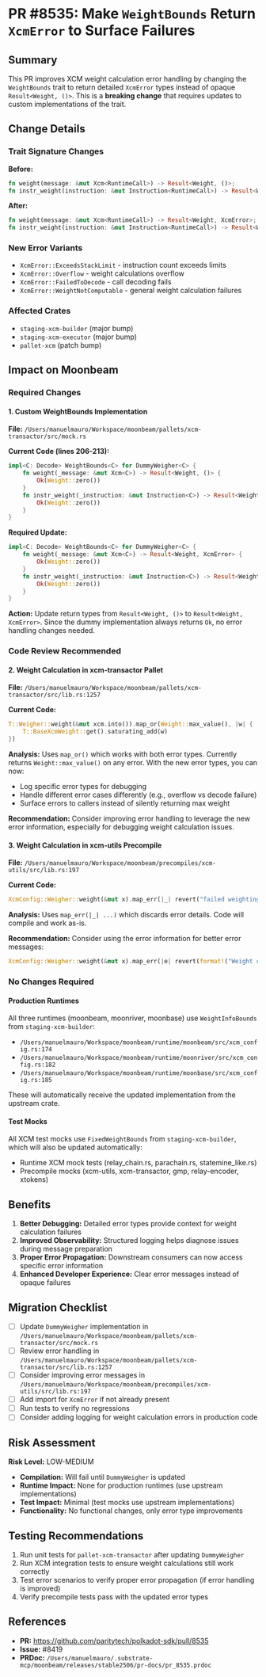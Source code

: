 # PR #8535: Make `WeightBounds` Return `XcmError` to Surface Failures

## Summary

This PR improves XCM weight calculation error handling by changing the `WeightBounds` trait to return detailed `XcmError` types instead of opaque `Result<Weight, ()>`. This is a **breaking change** that requires updates to custom implementations of the trait.

## Change Details

### Trait Signature Changes

**Before:**
```rust
fn weight(message: &mut Xcm<RuntimeCall>) -> Result<Weight, ()>;
fn instr_weight(instruction: &mut Instruction<RuntimeCall>) -> Result<Weight, ()>;
```

**After:**
```rust
fn weight(message: &mut Xcm<RuntimeCall>) -> Result<Weight, XcmError>;
fn instr_weight(instruction: &mut Instruction<RuntimeCall>) -> Result<Weight, XcmError>;
```

### New Error Variants

- `XcmError::ExceedsStackLimit` - instruction count exceeds limits
- `XcmError::Overflow` - weight calculations overflow
- `XcmError::FailedToDecode` - call decoding fails
- `XcmError::WeightNotComputable` - general weight calculation failures

### Affected Crates

- `staging-xcm-builder` (major bump)
- `staging-xcm-executor` (major bump)
- `pallet-xcm` (patch bump)

## Impact on Moonbeam

### Required Changes

#### 1. Custom WeightBounds Implementation
**File:** `/Users/manuelmauro/Workspace/moonbeam/pallets/xcm-transactor/src/mock.rs`

**Current Code (lines 206-213):**
```rust
impl<C: Decode> WeightBounds<C> for DummyWeigher<C> {
    fn weight(_message: &mut Xcm<C>) -> Result<Weight, ()> {
        Ok(Weight::zero())
    }
    fn instr_weight(_instruction: &mut Instruction<C>) -> Result<Weight, ()> {
        Ok(Weight::zero())
    }
}
```

**Required Update:**
```rust
impl<C: Decode> WeightBounds<C> for DummyWeigher<C> {
    fn weight(_message: &mut Xcm<C>) -> Result<Weight, XcmError> {
        Ok(Weight::zero())
    }
    fn instr_weight(_instruction: &mut Instruction<C>) -> Result<Weight, XcmError> {
        Ok(Weight::zero())
    }
}
```

**Action:** Update return types from `Result<Weight, ()>` to `Result<Weight, XcmError>`. Since the dummy implementation always returns `Ok`, no error handling changes needed.

### Code Review Recommended

#### 2. Weight Calculation in xcm-transactor Pallet
**File:** `/Users/manuelmauro/Workspace/moonbeam/pallets/xcm-transactor/src/lib.rs:1257`

**Current Code:**
```rust
T::Weigher::weight(&mut xcm.into()).map_or(Weight::max_value(), |w| {
    T::BaseXcmWeight::get().saturating_add(w)
})
```

**Analysis:** Uses `map_or()` which works with both error types. Currently returns `Weight::max_value()` on any error. With the new error types, you can now:
- Log specific error types for debugging
- Handle different error cases differently (e.g., overflow vs decode failure)
- Surface errors to callers instead of silently returning max weight

**Recommendation:** Consider improving error handling to leverage the new error information, especially for debugging weight calculation issues.

#### 3. Weight Calculation in xcm-utils Precompile
**File:** `/Users/manuelmauro/Workspace/moonbeam/precompiles/xcm-utils/src/lib.rs:197`

**Current Code:**
```rust
XcmConfig::Weigher::weight(&mut x).map_err(|_| revert("failed weighting"))
```

**Analysis:** Uses `map_err(|_| ...)` which discards error details. Code will compile and work as-is.

**Recommendation:** Consider using the error information for better error messages:
```rust
XcmConfig::Weigher::weight(&mut x).map_err(|e| revert(format!("Weight calculation failed: {:?}", e)))
```

### No Changes Required

#### Production Runtimes
All three runtimes (moonbeam, moonriver, moonbase) use `WeightInfoBounds` from `staging-xcm-builder`:

- `/Users/manuelmauro/Workspace/moonbeam/runtime/moonbeam/src/xcm_config.rs:174`
- `/Users/manuelmauro/Workspace/moonbeam/runtime/moonriver/src/xcm_config.rs:182`
- `/Users/manuelmauro/Workspace/moonbeam/runtime/moonbase/src/xcm_config.rs:185`

These will automatically receive the updated implementation from the upstream crate.

#### Test Mocks
All XCM test mocks use `FixedWeightBounds` from `staging-xcm-builder`, which will also be updated automatically:
- Runtime XCM mock tests (relay_chain.rs, parachain.rs, statemine_like.rs)
- Precompile mocks (xcm-utils, xcm-transactor, gmp, relay-encoder, xtokens)

## Benefits

1. **Better Debugging:** Detailed error types provide context for weight calculation failures
2. **Improved Observability:** Structured logging helps diagnose issues during message preparation
3. **Proper Error Propagation:** Downstream consumers can now access specific error information
4. **Enhanced Developer Experience:** Clear error messages instead of opaque failures

## Migration Checklist

- [ ] Update `DummyWeigher` implementation in `/Users/manuelmauro/Workspace/moonbeam/pallets/xcm-transactor/src/mock.rs`
- [ ] Review error handling in `/Users/manuelmauro/Workspace/moonbeam/pallets/xcm-transactor/src/lib.rs:1257`
- [ ] Consider improving error messages in `/Users/manuelmauro/Workspace/moonbeam/precompiles/xcm-utils/src/lib.rs:197`
- [ ] Add import for `XcmError` if not already present
- [ ] Run tests to verify no regressions
- [ ] Consider adding logging for weight calculation errors in production code

## Risk Assessment

**Risk Level:** LOW-MEDIUM

- **Compilation:** Will fail until `DummyWeigher` is updated
- **Runtime Impact:** None for production runtimes (use upstream implementations)
- **Test Impact:** Minimal (test mocks use upstream implementations)
- **Functionality:** No functional changes, only error type improvements

## Testing Recommendations

1. Run unit tests for `pallet-xcm-transactor` after updating `DummyWeigher`
2. Run XCM integration tests to ensure weight calculations still work correctly
3. Test error scenarios to verify proper error propagation (if error handling is improved)
4. Verify precompile tests pass with the updated error types

## References

- **PR:** https://github.com/paritytech/polkadot-sdk/pull/8535
- **Issue:** #8419
- **PRDoc:** `/Users/manuelmauro/.substrate-mcp/moonbeam/releases/stable2506/pr-docs/pr_8535.prdoc`
